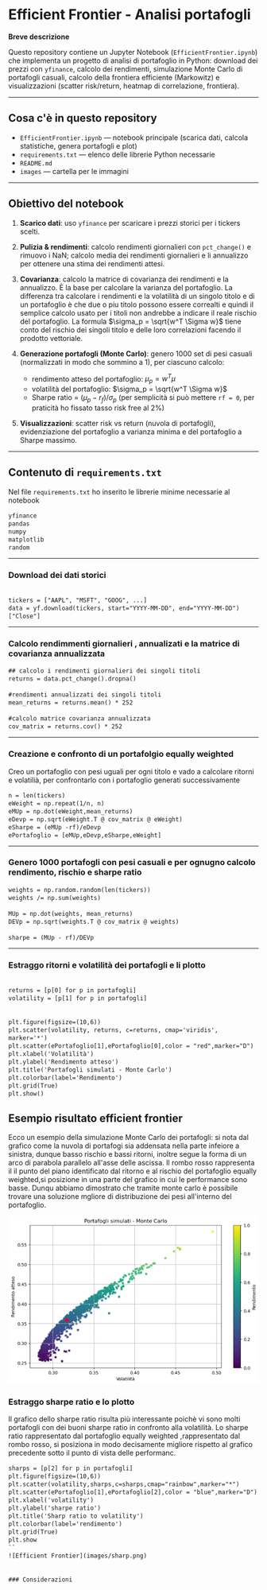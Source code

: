 # Efficient Frontier - Analisi portafogli 

**Breve descrizione**

Questo repository contiene un Jupyter Notebook (`EfficientFrontier.ipynb`) che implementa un progetto di analisi di portafoglio in Python: download dei prezzi con `yfinance`, calcolo dei rendimenti, simulazione Monte Carlo di portafogli casuali, calcolo della frontiera efficiente (Markowitz) e visualizzazioni (scatter risk/return, heatmap di correlazione, frontiera).

---

## Cosa c'è in questo repository

* `EfficientFrontier.ipynb` — notebook principale (scarica dati, calcola statistiche, genera portafogli e plot)
* `requirements.txt` — elenco delle librerie Python necessarie
* `README.md` 
* `images` — cartella per le immagini

---

## Obiettivo del notebook

1. **Scarico dati**: uso `yfinance` per scaricare i prezzi storici per i tickers scelti.
2. **Pulizia & rendimenti**: calcolo rendimenti giornalieri con `pct_change()` e rimuovo i NaN; calcolo media dei rendimenti giornalieri e li annualizzo per ottenere una stima dei rendimenti attesi.
3. **Covarianza**: calcolo la matrice di covarianza dei rendimenti e la annualizzo. È la base per calcolare la varianza del portafoglio.
La differenza tra calcolare i rendimenti e la volatilità di un singolo titolo e di un portafoglio è che due o piu titolo possono essere correalti e quindi il semplice calcolo usato per i titoli non andrebbe a indicare il reale rischio del portafoglio. La formula $\sigma_p = \sqrt{w^T \Sigma w}$ tiene conto del rischio dei singoli titolo e delle loro correlazioni facendo il prodotto vettoriale.
4. **Generazione portafogli (Monte Carlo)**: genero 1000 set di pesi casuali (normalizzati in modo che sommino a 1), per ciascuno calcolo:

   * rendimento atteso del portafoglio: $\mu_p = w^T \mu$
   * volatilità del portafoglio: $\sigma_p = \sqrt{w^T \Sigma w}$
   * Sharpe ratio = ($\mu_p - r_f) / \sigma_p$ (per semplicità si può mettere `rf = 0`,
   per praticità ho fissato tasso risk free al 2%)
5. **Visualizzazioni**: scatter risk vs return (nuvola di portafogli), evidenziazione del portafoglio a varianza minima e del portafoglio a Sharpe massimo.

---

## Contenuto di `requirements.txt`

Nel file `requirements.txt` ho inserito le librerie minime necessarie al notebook

```
yfinance
pandas
numpy
matplotlib
random

```
---

### Download dei dati storici

```

tickers = ["AAPL", "MSFT", "GOOG", ...]
data = yf.download(tickers, start="YYYY-MM-DD", end="YYYY-MM-DD")["Close"]

```

---

### Calcolo rendimmenti giornalieri , annualizati e la matrice di covarianza annualizzata

```
## calcolo i rendimenti giornalieri dei singoli titoli  
returns = data.pct_change().dropna() 

#rendimenti annualizzati dei singoli titoli 
mean_returns = returns.mean() * 252

#calcolo matrice covarianza annualizzata
cov_matrix = returns.cov() * 252
```


---

### Creazione e confronto di un portafolgio equally weighted

Creo un portafoglio con pesi uguali per ogni titolo e vado a calcolare ritorni e volatilià, per confrontarlo con i portafoglio generati successivamente 

```
n = len(tickers)
eWeight = np.repeat(1/n, n) 
eMUp = np.dot(eWeight,mean_returns)
eDevp = np.sqrt(eWeight.T @ cov_matrix @ eWeight)
eSharpe = (eMUp -rf)/eDevp
ePortafoglio = [eMUp,eDevp,eSharpe,eWeight]  

```
---

### Genero 1000 portafogli con pesi casuali e per ognugno calcolo rendimento, rischio e sharpe ratio

```
weights = np.random.random(len(tickers))  
weights /= np.sum(weights)  

MUp = np.dot(weights, mean_returns)
DEVp = np.sqrt(weights.T @ cov_matrix @ weights)

sharpe = (MUp - rf)/DEVp

```
---
### Estraggo ritorni e volatilità dei portafogli e li plotto 

```

returns = [p[0] for p in portafogli]
volatility = [p[1] for p in portafogli]


plt.figure(figsize=(10,6))
plt.scatter(volatility, returns, c=returns, cmap='viridis', marker='*')
plt.scatter(ePortafoglio[1],ePortafoglio[0],color = "red",marker="D")
plt.xlabel('Volatilità')
plt.ylabel('Rendimento atteso')
plt.title('Portafogli simulati - Monte Carlo')
plt.colorbar(label='Rendimento')
plt.grid(True)
plt.show()
```


## Esempio risultato efficient frontier

Ecco un esempio della simulazione Monte Carlo dei portafogli:
si nota dal grafico come la nuvola di portafogi sia addensata nella parte infeiore a sinistra, dunque basso rischio e bassi ritorni, inoltre segue la forma di un arco di parabola parallelo all'asse delle ascissa.
Il rombo rosso rappresenta il il punto del piano identificato dal ritorno e al rischio del portafoglio equally weighted,si posizione in una parte del grafico in cui le performance sono basse. Dunqu abbiamo dimostrato che tramite monte carlo è possibile trovare una soluzione mgliore di distribuzione dei pesi all'interno del portafoglio.

![Efficient Frontier](images/EF.png)


### Estraggo sharpe ratio e lo plotto

Il grafico dello sharpe ratio risulta più interessante poichè vi sono molti portafogli con dei buoni sharpe ratio in confronto alla volatilità. Lo sharpe ratio rappresentato dal portafoglio equally weighted ,rappresentato dal rombo rosso, si posiziona in modo decisamente migliore rispetto al grafico precedente sotto il punto di vista delle performanc.

```
sharps = [p[2] for p in portafogli]
plt.figure(figsize=(10,6))
plt.scatter(volatility,sharps,c=sharps,cmap="rainbow",marker="*")
plt.scatter(ePortafoglio[1],ePortafoglio[2],color = "blue",marker="D")
plt.xlabel('volatility')
plt.ylabel('sharpe ratio')
plt.title('Sharp ratio to volatility')
plt.colorbar(label='rendimento')
plt.grid(True)
plt.show
``
![Efficient Frontier](images/sharp.png)	


### Considerazioni








